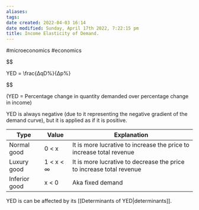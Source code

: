 ```yaml
---
aliases: 
tags: 
date created: 2022-04-03 16:14
date modified: Sunday, April 17th 2022, 7:22:15 pm
title: Income Elasticity of Demand.
---
```


#microeconomics #economics

$$

YED = \frac{ΔqD\%}{Δp\%}

$$

(YED = Percentage change in quantity demanded over percentage change in income)

YED is always negative (due to it representing the negative gradient of the demand curve), but it is applied as if it is positive.

| Type              | Value     | Explanation                                                          |
| ----------------- | --------- | -------------------------------------------------------------------- |
| Normal good       | 0 < x     | It is more lucrative to increase the price to increase total revenue |
| Luxury good       | 1 < x < ∞ | It is more lucrative to decrease the price to increase total revenue |
| Inferior good     | x < 0     | Aka fixed demand                                                     |

YED is can be affected by its [[Determinants of YED|determinants]].

